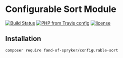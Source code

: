 # Configurable Sort Module
[![Build Status](https://travis-ci.org/fond-of/spryker-configurable-sort.svg?branch=master)](https://travis-ci.org/fond-of/spryker-configurable-sort)
[![PHP from Travis config](https://img.shields.io/travis/php-v/fond-of/spryker-configurable-sort.svg)](https://php.net/)
[![license](https://img.shields.io/github/license/fond-of/spryker-configurable-sort.svg)](https://packagist.org/packages/fond-of-spryker/configurable-sort)

## Installation

```
composer require fond-of-spryker/configurable-sort
```
